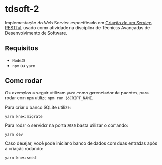 # tdsoft-2

Implementação do Web Service especificado em
[Criação de um Serviço RESTful](https://www.notion.so/Cria-o-de-um-Servi-o-RESTful-6b1269e16fca435984ae7a6f9ae89964), 
usado como atividade na disciplina de Técnicas Avançadas de Desenvolvimento de Software.

## Requisitos
 - `NodeJS`
 - `npm` ou `yarn`
 
## Como rodar
Os exemplos a seguir utilizam `yarn` como gerenciador de pacotes, para rodar com `npm` utilize `npm run $SCRIPT_NAME`.

Para criar o banco SQLite utilize:
```
yarn knex:migrate
```

Para rodar o servidor na porta `8080` basta utilizar o comando:
```
yarn dev
```

Caso desejar, você pode iniciar o banco de dados com duas entradas após a criação rodando:
```
yarn knex:seed
```